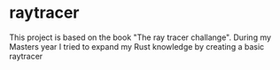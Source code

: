 # raytracer

This project is based on the book "The ray tracer challange". During my Masters year I tried to expand my Rust knowledge by creating a basic raytracer
